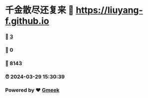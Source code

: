 # 千金散尽还复来 :link: https://liuyang-f.github.io 
### :page_facing_up: [3](https://liuyang-f.github.io/tag.html) 
### :speech_balloon: 0 
### :hibiscus: 8143 
### :alarm_clock: 2024-03-29 15:30:39 
### Powered by :heart: [Gmeek](https://github.com/Meekdai/Gmeek)
